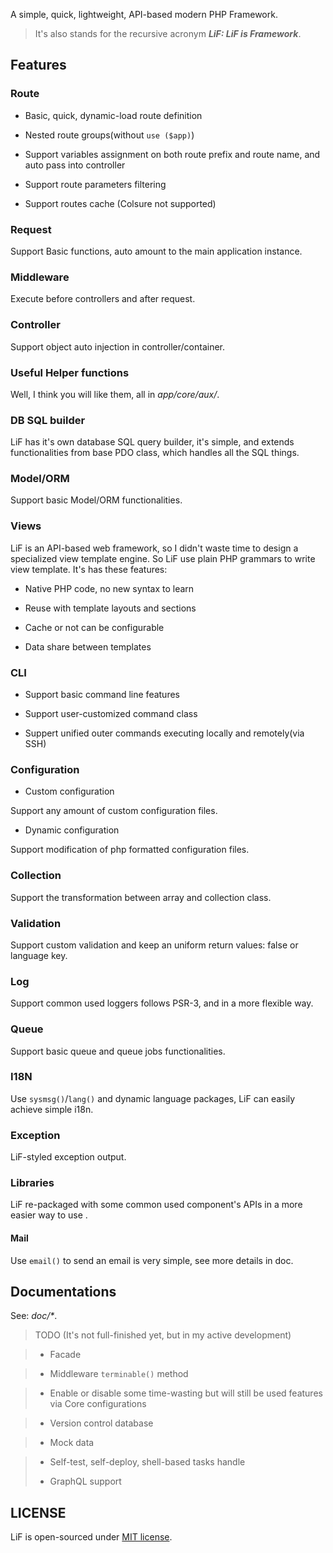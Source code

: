 A simple, quick, lightweight, API-based modern PHP Framework.

> It's also stands for the recursive acronym ___LiF: LiF is Framework___.

## Features

### Route

- Basic, quick, dynamic-load route definition

- Nested route groups(without `use ($app)`)

- Support variables assignment on both route prefix and route name, and auto pass into controller

- Support route parameters filtering

- Support routes cache (Colsure not supported)

### Request

Support Basic functions, auto amount to the main application instance.

### Middleware

Execute before controllers and after request.

### Controller

Support object auto injection in controller/container.

### Useful Helper functions

Well, I think you will like them, all in _app/core/aux/_.

### DB SQL builder

LiF has it's own database SQL query builder, it's simple, and extends functionalities from base PDO class, which handles all the SQL things.

### Model/ORM

Support basic Model/ORM functionalities.

### Views

LiF is an API-based web framework, so I didn't waste time to design a specialized view template engine. So LiF use plain PHP grammars to write view template. It's has these features:

- Native PHP code, no new syntax to learn

- Reuse with template layouts and sections

- Cache or not can be configurable

- Data share between templates

### CLI

- Support basic command line features

- Support user-customized command class

- Suppert unified outer commands executing locally and remotely(via SSH)

### Configuration

- Custom configuration

Support any amount of custom configuration files.

- Dynamic configuration

Support modification of php formatted configuration files.

### Collection

Support the transformation between array and collection class.

### Validation

Support custom validation and keep an uniform return values: false or language key.

### Log

Support common used loggers follows PSR-3, and in a more flexible way.

### Queue

Support basic queue and queue jobs functionalities.

### I18N

Use `sysmsg()`/`lang()` and dynamic language packages, LiF can easily achieve simple i18n.

### Exception

LiF-styled exception output.

### Libraries

LiF re-packaged with some common used component's APIs in a more easier way to use .

#### Mail

Use `email()` to send an email is very simple, see more details in doc.

## Documentations

See: _doc/*_.

> TODO (It's not full-finished yet, but in my active development)

> - Facade

> - Middleware `terminable()` method

> - Enable or disable some time-wasting but will still be used features via Core configurations

> - Version control database

> - Mock data

> - Self-test, self-deploy, shell-based tasks handle
> 
> - GraphQL support

## LICENSE

LiF is open-sourced under [MIT license](https://opensource.org/licenses/MIT).
